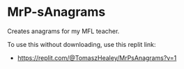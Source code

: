# MrP-sAnagrams
Creates anagrams for my MFL teacher.

To use this without downloading, use this replit link:
  - https://replit.com/@TomaszHealey/MrPsAnagrams?v=1
